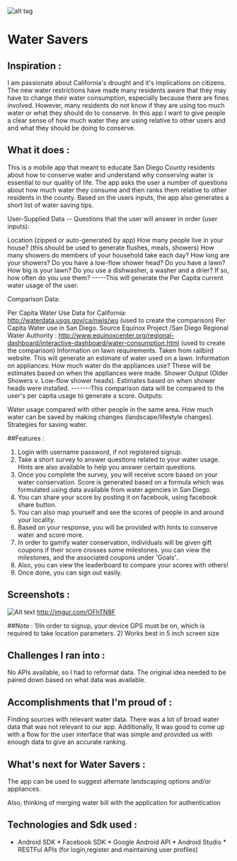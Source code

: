 ![alt tag](https://github.com/BigDataForSanDiego/team-WaterSavers/blob/master/banner.jpg)

# Water Savers



## Inspiration :

I am passionate about California's drought and it's implications on citizens. The new water restrictions have made many residents aware that they may have to change their water consumption, especially because there are fines involved. However, many residents do not know if they are using too much water or what they should do to conserve. In this app I want to give people a clear sense of how much water they are using relative to other users and and what they should be doing to conserve.

## What it does :

This is a mobile app that meant to educate San Diego County residents about how to conserve water and understand why conserving water is essential to our quality of life. The app asks the user a number of questions about how much water they consume and then ranks them relative to other residents in the county. Based on the users inputs, the app also generates a short list of water saving tips.

User-Supplied Data -- Questions that the user will answer in order (user inputs):

Location (zipped or auto-generated by app)
How many people live in your house? (this should be used to generate flushes, meals, showers)
How many showers do members of your household take each day? How long are your showers?
Do you have a low-flow shower head?
Do you have a lawn? How big is your lawn?
Do you use a dishwasher, a washer and a drier? If so, how often do you use them? -----This will generate the Per Capita current water usage of the user.

Comparison Data:

Per Capita Water Use Data for California: http://waterdata.usgs.gov/ca/nwis/wu (used to create the comparison)
Per Capita Water use in San Diego. Source Equinox Project /San Diego Regional Water Authority : http://www.equinoxcenter.org/regional-dashboard/interactive-dashboard/water-consumption.html (used to create the comparison)
Information on lawn requirements. Taken from railbird website. This will generate an estimate of water used on a lawn.
Information on appliances: How much water do the appliances use? These will be estimates based on when the appliances were made.
Shower Output (Older Showers v. Low-flow shower heads). Estimates based on when shower heads were installed. -------This comparison data will be compared to the user's per capita usage to generate a score.
Outputs:

Water usage compared with other people in the same area. How much water can be saved by making changes (landscape/lifestyle changes). Strategies for saving water.

##Features : 
1) Login with username password, if not registered signup.
2) Take a short survey to answer questions related to your water usage. Hints are also available to help you answer certain questions.
3) Once you complete the survey, you will receive score based on your water conservation. Score is generated based on a formula which was formulated using data available from water agencies in San Diego.
4) You can share your score by posting it on facebook, using facebook share button.
5) You can also map yourself and see the scores of people in and around your locality.
6) Based on your response, you will be provided with hints to conserve water and score more.
7) In order to gamify water conservation, individuals will be given gift coupons if their score crosses some milestones. you can view the milestones, and the associated coupons under 'Goals'..
8) Also, you can view the leaderboard to compare your scores with others!
8) Once done, you can sign out easily.

## Screenshots :
![Alt text](http://imgur.com/OFhTN8F "WaterSavers")  http://imgur.com/OFhTN8F

##Note :
1)In order to signup, your device GPS must be on, which is required to take location parameters.
2) Works best in 5 inch screen size






## Challenges I ran into :

No APIs available, so I had to reformat data. The original idea needed to be paired down based on what data was available.




## Accomplishments that I'm proud of :

Finding sources with relevant water data. There was a lot of broad water data that was not relevant to our app. Additionally, It was good to come up with a flow for the user interface that was simple and provided us with enough data to give an accurate ranking.





## What's next for Water Savers :

The app can be used to suggest alternate landscaping options and/or appliances.

 Also, thinking of merging water bill with the application for authentication

## Technologies and Sdk used :

* Android SDK * Facebook SDK * Google Android API * Android Studio * RESTFul APIs
(for login,register and maintaining user profiles)
